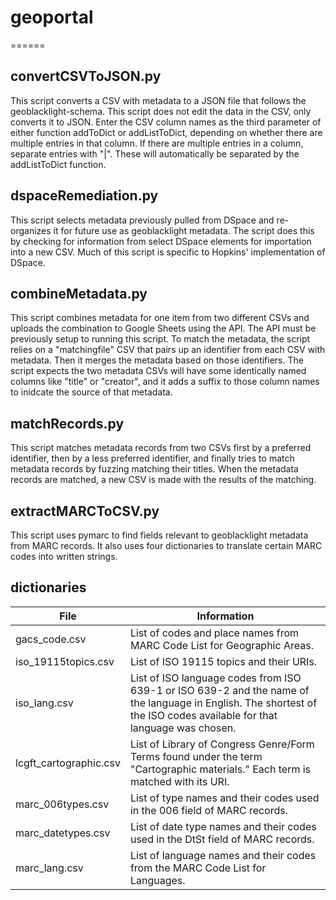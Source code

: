 # geoportal
 
======

## convertCSVToJSON.py

This script converts a CSV with metadata to a JSON file that follows the geoblacklight-schema. This script does not edit the data in the CSV, only converts it to JSON. Enter the CSV column names as the third parameter of either function addToDict or addListToDict, depending on whether there are multiple entries in that column. If there are multiple entries in a column, separate entries with "|". These will automatically be separated by the addListToDict function.

## dspaceRemediation.py

This script selects metadata previously pulled from DSpace and re-organizes it for future use as geoblacklight metadata. The script does this by checking for information from select DSpace elements for importation into a new CSV. Much of this script is specific to Hopkins' implementation of DSpace.

## combineMetadata.py

This script combines metadata for one item from two different CSVs and uploads the combination to Google Sheets using the API. The API must be previously setup to running this script. To match the metadata, the script relies on a "matchingfile" CSV that pairs up an identifier from each CSV with metadata. Then it merges the metadata based on those identifiers. The script expects the two metadata CSVs will have some identically named columns like "title" or "creator", and it adds a suffix to those column names to inidcate the source of that metadata.

## matchRecords.py

This script matches metadata records from two CSVs first by a preferred identifier, then by a less preferred identifier, and finally tries to match metadata records by fuzzing matching their titles. When the metadata records are matched, a new CSV is made with the results of the matching.

## extractMARCToCSV.py

This script uses pymarc to find fields relevant to geoblacklight metadata from MARC records. It also uses four dictionaries to translate certain MARC codes into written strings.

## dictionaries
|File                   | Information                                                             |
|-----------------------|-------------------------------------------------------------------------|
|gacs_code.csv          | List of codes and place names from MARC Code List for Geographic Areas.
|iso_19115topics.csv    | List of ISO 19115 topics and their URIs.                                
|iso_lang.csv           | List of ISO language codes from ISO 639-1 or ISO 639-2 and the name of the language in English. The shortest of the ISO codes available for that language was chosen.
|lcgft_cartographic.csv | List of Library of Congress Genre/Form Terms found under the term "Cartographic materials." Each term is matched with its URI.
|marc_006types.csv      | List of type names and their codes used in the 006 field of MARC records.
|marc_datetypes.csv     | List of date type names and their codes used in the DtSt field of MARC records.
|marc_lang.csv          | List of language names and their codes from the MARC Code List for Languages.
